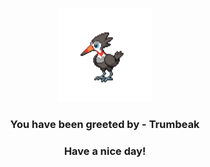 <p align="center">
            <img src="https://raw.githubusercontent.com/PokeAPI/sprites/master/sprites/pokemon/732.png" width="150" height="150">
          </p>
          <h3 align="center">You have been greeted by - <b>Trumbeak</b></h3>
          <h3 align="center">Have a nice day!</h3>
        